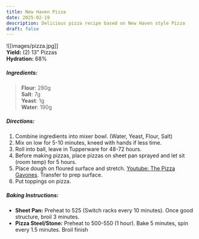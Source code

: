 ```yaml
---
title: New Haven Pizza
date: 2025-02-19
description: Delicious pizza recipe based on New Haven style Pizza
draft: false
---
```

![[images/pizza.jpg]]  
**Yield:** (2) 13" Pizzas  
**Hydration:** 68%  
##### Ingredients:
> **Flour**: 280g  
> **Salt**: 7g  
> **Yeast**: 1g  
> **Water**: 190g  
##### Directions:
1. Combine ingredients into mixer bowl. (Water, Yeast, Flour, Salt)
2. Mix on low for 5-10 minutes, kneed with hands if less time.
3. Roll into ball, leave in Tupperware for 48-72 hours.
4. Before making pizzas, place pizzas on sheet pan sprayed and let sit (room temp) for 5 hours.
5. Place dough on floured surface and stretch. [Youtube: The Pizza Gavones](https://www.youtube.com/watch?v=8qgbp9llbWE). Transfer to prep surface.
6. Put toppings on pizza.
##### Baking Instructions:
- **Sheet Pan:** Preheat to 525 (Switch racks every 10 minutes). Once good structure, broil 3 minutes.
- **Pizza Steel/Stone:** Preheat to 500-550 (1 hour). Bake 5 minutes, spin every 1.5 minutes. Broil finish
